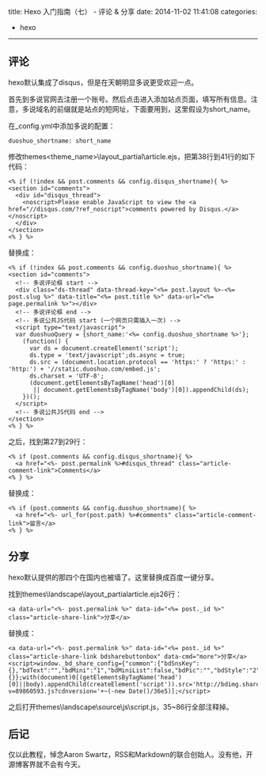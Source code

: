 title: Hexo 入门指南（七） - 评论 & 分享
date: 2014-11-02 11:41:08
categories:
  - hexo
---

## 评论 ##

hexo默认集成了disqus，但是在天朝明显多说更受欢迎一点。

首先到多说官网去注册一个账号。然后点击进入添加站点页面，填写所有信息。注意，多说域名的前缀就是站点的短网址，下面要用到，这里假设为short_name。

在_config.yml中添加多说的配置：

```
duoshuo_shortname: short_name
```

修改themes\<theme_name>\layout\_partial\article.ejs，把第38行到41行的如下代码：

```
<% if (!index && post.comments && config.disqus_shortname){ %>
<section id="comments">
  <div id="disqus_thread">
    <noscript>Please enable JavaScript to view the <a href="//disqus.com/?ref_noscript">comments powered by Disqus.</a></noscript>
  </div>
</section>
<% } %>
```

替换成：

```
<% if (!index && post.comments && config.duoshuo_shortname){ %>
<section id="comments">
  <!-- 多说评论框 start -->
  <div class="ds-thread" data-thread-key="<%= post.layout %>-<%= post.slug %>" data-title="<%= post.title %>" data-url="<%= page.permalink %>"></div>
  <!-- 多说评论框 end -->
  <!-- 多说公共JS代码 start (一个网页只需插入一次) -->
  <script type="text/javascript">
  var duoshuoQuery = {short_name:'<%= config.duoshuo_shortname %>'};
    (function() {
      var ds = document.createElement('script');
      ds.type = 'text/javascript';ds.async = true;
      ds.src = (document.location.protocol == 'https:' ? 'https:' : 'http:') + '//static.duoshuo.com/embed.js';
      ds.charset = 'UTF-8';
      (document.getElementsByTagName('head')[0] 
       || document.getElementsByTagName('body')[0]).appendChild(ds);
    })();
  </script>
  <!-- 多说公共JS代码 end -->
</section>
<% } %>
```

之后，找到第27到29行：

```
<% if (post.comments && config.disqus_shortname){ %>
  <a href="<%- post.permalink %>#disqus_thread" class="article-comment-link">Comments</a>
<% } %>
```

替换成：

```
<% if (post.comments && config.duoshuo_shortname){ %>
  <a href="<%- url_for(post.path) %>#comments" class="article-comment-link">留言</a>
<% } %>
```

## 分享 ##

hexo默认提供的那四个在国内也被墙了。这里替换成百度一键分享。

找到themes\landscape\layout\_partialarticle.ejs26行：

```
<a data-url="<%- post.permalink %>" data-id="<%= post._id %>" class="article-share-link">分享</a>
```

替换成：

```
<a data-url="<%- post.permalink %>" data-id="<%= post._id %>" class="article-share-link bdsharebuttonbox" data-cmd="more">分享</a>
<script>window._bd_share_config={"common":{"bdSnsKey":{},"bdText":"","bdMini":"1","bdMiniList":false,"bdPic":"","bdStyle":"2","bdSize":"16"},"share":{}};with(document)0[(getElementsByTagName('head')[0]||body).appendChild(createElement('script')).src='http://bdimg.share.baidu.com/static/api/js/share.js?v=89860593.js?cdnversion='+~(-new Date()/36e5)];</script>
```

之后打开themes\landscape\source\js\script.js，35~86行全部注释掉。

## 后记 ##

仅以此教程，悼念Aaron Swartz，RSS和Markdown的联合创始人。没有他，开源博客界就不会有今天。